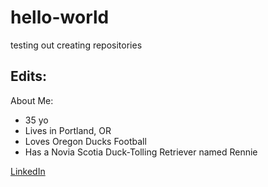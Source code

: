 # hello-world
testing out creating repositories
## Edits:
About Me:
- 35 yo
- Lives in Portland, OR
- Loves Oregon Ducks Football
- Has a Novia Scotia Duck-Tolling Retriever named Rennie

[LinkedIn](https://www.linkedin.com/in/alec-everson/)
